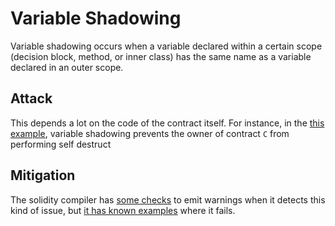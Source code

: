 # Variable Shadowing
Variable shadowing occurs when a variable declared within a certain scope (decision block, method, or inner class)
has the same name as a variable declared in an outer scope.

## Attack
This depends a lot on the code of the contract itself. For instance, in the [this example](inherited_state.sol), variable shadowing prevents the owner of contract `C` from performing self destruct

## Mitigation
The solidity compiler has [some checks](https://github.com/ethereum/solidity/issues/973) to emit warnings when 
it detects this kind of issue, but [it has known examples](https://github.com/ethereum/solidity/issues/2563) where 
it fails.
